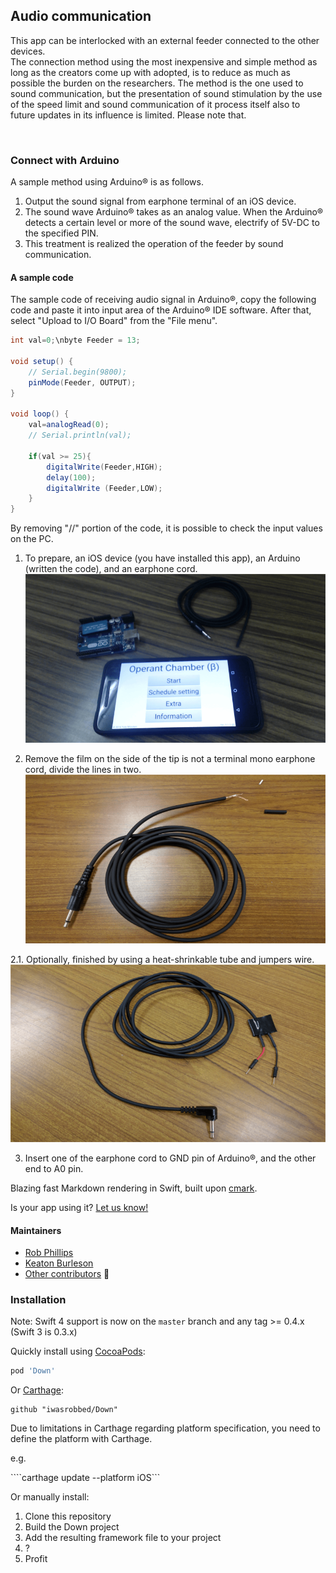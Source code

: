 ## Audio communication
This app can be interlocked with an external feeder connected to the other devices.<br>
The connection method using the most inexpensive and simple method as long as the creators come up with adopted, is to reduce as much as possible the burden on the researchers. The method is the one used to sound communication, but the presentation of sound stimulation by the use of the speed limit and sound communication of it process itself also to future updates in its influence is limited. Please note that.<br>

<br>

### Connect with Arduino
A sample method using Arduino®︎ is as follows.<br>
1. Output the sound signal from earphone terminal of an iOS device.
2. The sound wave Arduino® takes as an analog value. When the Arduino® detects a certain level or more of the sound wave, electrify of 5V-DC to the specified PIN.
3. This treatment is realized the operation of the feeder by sound communication.

#### A sample code
The sample code of receiving audio signal in Arduino®, copy the following code and paste it into input area of the Arduino® IDE software. After that, select \"Upload to I/O Board\" from the \"File menu\".
```java
int val=0;\nbyte Feeder = 13;

void setup() {
    // Serial.begin(9800);
    pinMode(Feeder, OUTPUT);
}

void loop() {
    val=analogRead(0);
    // Serial.println(val);

    if(val >= 25){
        digitalWrite(Feeder,HIGH);
        delay(100);
        digitalWrite (Feeder,LOW);
    }
}
```

By removing \"//\" portion of the code, it is possible to check the input values on the PC.


1. To prepare, an iOS device (you have installed this app), an Arduino (written the code), and an earphone cord.
![ss1](https://github.com/YutoMizutani/AppInfoFiles/blob/master/OperantChamberApp/src/ArduinoWithSound/p1.png "p1")

2. Remove the film on the side of the tip is not a terminal mono earphone cord, divide the lines in two.
![ss2](https://github.com/YutoMizutani/AppInfoFiles/blob/master/OperantChamberApp/src/ArduinoWithSound/p2.png "p2")

2.1. Optionally, finished by using a heat-shrinkable tube and jumpers wire.
![ss3](https://github.com/YutoMizutani/AppInfoFiles/blob/master/OperantChamberApp/src/ArduinoWithSound/p3.png "p3")

3. Insert one of the earphone cord to GND pin of Arduino®, and the other end to A0 pin.


Blazing fast Markdown rendering in Swift, built upon [cmark](https://github.com/jgm/cmark).

Is your app using it? [Let us know!](mailto:rob@robphillips.me)

#### Maintainers

- [Rob Phillips](https://github.com/iwasrobbed)
- [Keaton Burleson](https://github.com/128keaton)
- [Other contributors](https://github.com/iwasrobbed/Down/graphs/contributors) 🙌

### Installation

Note: Swift 4 support is now on the `master` branch and any tag >= 0.4.x (Swift 3 is 0.3.x)

Quickly install using [CocoaPods](https://cocoapods.org):

```ruby
pod 'Down'
```

Or [Carthage](https://github.com/Carthage/Carthage):

```
github "iwasrobbed/Down"
```
Due to limitations in Carthage regarding platform specification, you need to define the platform with Carthage.

e.g.

````carthage update --platform iOS```

Or manually install:

1. Clone this repository
2. Build the Down project
3. Add the resulting framework file to your project
4. ?
5. Profit
